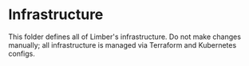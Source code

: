 # Infrastructure

This folder defines all of Limber's infrastructure.
Do not make changes manually;
all infrastructure is managed via Terraform and Kubernetes configs.
